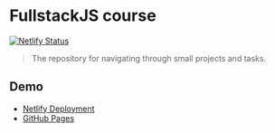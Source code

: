 # FullstackJS course

[![Netlify Status](https://api.netlify.com/api/v1/badges/6587ae13-0243-485b-ad80-c68ecf079bfe/deploy-status)](https://app.netlify.com/sites/unique-torte-94e7a7/deploys)

> The repository for navigating through small projects and tasks.

## Demo

- [Netlify Deployment](https://app.netlify.com/sites/unique-torte-94e7a7/deploys)
- [GitHub Pages](https://nm-tl.github.io/FullstackJS/)
